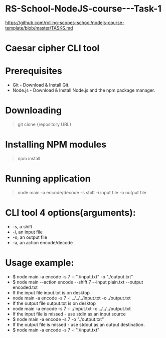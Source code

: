 # RS-School-NodeJS-course---Task-1
https://github.com/rolling-scopes-school/nodejs-course-template/blob/master/TASKS.md
# Caesar cipher CLI tool

# Prerequisites
 - Git - Download & Install Git.
 - Node.js - Download & Install Node.js and the npm package manager.

# Downloading
>git clone {repository URL}

# Installing NPM modules
>npm install

# Running application
>node main -a encode/decode -s shift -i input file -o output file

# CLI tool 4 options(arguments):
 - -s,  a shift
 - -i,  an input file
 - -o,  an output file
 - -a,  an action encode/decode

# Usage example:

  - $ node main -a encode -s 7 -i "./input.txt" -o "./output.txt"  
  - $ node main --action encode --shift 7 --input plain.txt --output encoded.txt
  - If the input file input.txt is on desktop
  - node main -a encode -s 7 -i ../../../input.txt -o ./output.txt  
  - If the output file output.txt is on desktop
  - node main -a encode -s 7 -i ./input.txt -o ../../../output.txt   
  - If the input file is missed - use stdin as an input source
  - $ node main -a encode -s 7  -o "./output.txt"
  - If the output file is missed - use stdout as an output destination.
  - $ node main -a encode -s 7 -i "./input.txt"
